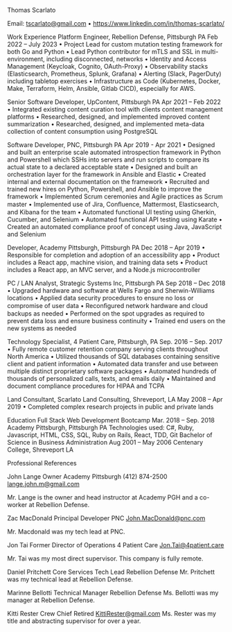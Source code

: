 Thomas Scarlato

Email: tscarlato@gmail.com  •  https://www.linkedin.com/in/thomas-scarlato/  

Work Experience
Platform Engineer, Rebellion Defense, Pittsburgh PA Feb 2022 – July 2023
•  Project Lead for custom mutation testing framework for both Go and Python
•  Lead Python contributor for mTLS and SSL in multi-environment, including disconnected, networks
•  Identity and Access Management (Keycloak, Cognito, OAuth-Proxy)
•  Observability stacks (Elasticsearch, Prometheus, Splunk, Grafana)
•  Alerting (Slack, PagerDuty) including tabletop exercises
•  Infrastructure as Code (Kubernetes, Docker, Make, Terraform, Helm, Ansible, Gitlab CICD), especially for AWS.

Senior Software Developer, UpContent, Pittsburgh PA Apr 2021 – Feb 2022
• Integrated existing content curation tool with clients content management platforms
• Researched, designed, and implemented improved content summarization
• Researched, designed, and implemented meta-data collection of content consumption using PostgreSQL

Software Developer, PNC, Pittsburgh PA Apr 2019 - Apr 2021
• Designed and built an enterprise scale automated introspection framework in Python and Powershell
	 which SSHs into servers and run scripts to compare its actual state to a declared acceptable state 
• Designed and built an orchestration layer for the framework in Ansible and Elastic
• Created internal and external documentation on the framework
• Recruited and trained new hires on Python, Powershell, and Ansible to improve the framework
• Implemented Scrum ceremonies and Agile practices as Scrum master
• Implemented use of Jira, Conﬂuence, Mattermost, Elasticsearch, and Kibana for the team
• Automated functional UI testing using Gherkin, Cucumber, and Selenium
• Automated functional API testing using Karate
• Created an automated compliance proof of concept using Java, JavaScript and Selenium

Developer, Academy Pittsburgh, Pittsburgh PA Dec 2018 – Apr 2019
• Responsible for completion and adoption of an accessibility app
• Product includes a React app, machine vision, and training data sets
• Product includes a React app, an MVC server, and a Node.js microcontroller

PC / LAN Analyst, Strategic Systems Inc, Pittsburgh PA Sep 2018 – Dec 2018
• Upgraded hardware and software at Wells Fargo and Sherwin-Williams locations
• Applied data security procedures to ensure no loss or compromise of user data
• Reconﬁgured network hardware and cloud backups as needed
• Performed on the spot upgrades as required to prevent data loss and ensure business continuity
• Trained end users on the new systems as needed

Technology Specialist, 4 Patient Care, Pittsburgh, PA Sep. 2016 – Sep. 2017 
• Fully remote customer retention company serving clients throughout North America
• Utilized thousands of SQL databases containing sensitive client and patient information
• Automated data transfer and use between multiple distinct proprietary software packages
• Automated hundreds of thousands of personalized calls, texts, and emails daily
• Maintained and document compliance procedures for HIPAA and TCPA

Land Consultant, Scarlato Land Consulting, Shreveport, LA May 2008 – Apr 2019
• Completed complex research projects in public and private lands

Education
Full Stack Web Development Bootcamp Mar. 2018 – Sep. 2018 Academy Pittsburgh, Pittsburgh PA Technologies used: C#, Ruby, Javascript, HTML, CSS, SQL, Ruby on Rails, React, TDD, Git
Bachelor of Science in Business Administration Aug 2001 – May 2006 Centenary College, Shreveport LA



Professional References

John Lange
Owner
Academy Pittsburgh
(412) 874-2500
lange.john.m@gmail.com

Mr. Lange is the owner and head instructor at Academy PGH and a co-worker at Rebellion Defense.

Zac MacDonald 
Principal Developer 
PNC
John.MacDonald@pnc.com 

Mr. Macdonald was my tech lead at PNC.


Jon Tai
Former Director of Operations
4 Patient Care
Jon.Tai@4patient.care 

Mr. Tai was my most direct supervisor. This company is fully remote.

Daniel Pritchett
Core Services Tech Lead
Rebellion Defense 
Mr. Pritchett was my technical lead at Rebellion Defense.

Marinne Bellotti
Technical Manager
Rebellion Defense
Ms. Bellotti was my manager at Rebellion Defense.

Kitti Rester Crew Chief Retired
KittiRester@gmail.com
Ms. Rester was my title and abstracting supervisor for over a year.











